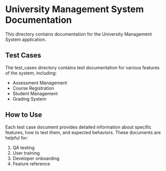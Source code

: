 # University Management System Documentation

This directory contains documentation for the University Management System application.

## Test Cases

The test_cases directory contains test documentation for various features of the system, including:

- Assessment Management
- Course Registration
- Student Management
- Grading System

## How to Use

Each test case document provides detailed information about specific features, how to test them, and expected behaviors. These documents are helpful for:

1. QA testing
2. User training
3. Developer onboarding
4. Feature reference 